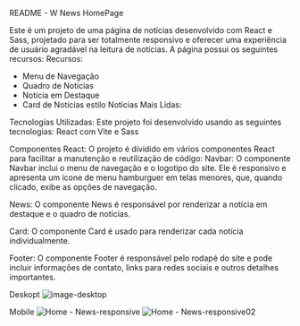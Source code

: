 README - W News HomePage

Este é um projeto de uma página de notícias desenvolvido com React e Sass, projetado para ser totalmente responsivo e oferecer uma experiência de usuário agradável na leitura de notícias. A página possui os seguintes recursos:
Recursos:
<ul>
    <li>Menu de Navegação</li>
    <li>Quadro de Notícias</li>
    <li>Notícia em Destaque</li>
    <li>Card de Notícias estilo Noticias Mais Lidas:</li>
</ul>    
    

Tecnologias Utilizadas:
Este projeto foi desenvolvido usando as seguintes tecnologias: React com Vite e Sass

Componentes React:
O projeto é dividido em vários componentes React para facilitar a manutenção e reutilização de código:
    Navbar: O componente Navbar inclui o menu de navegação e o logotipo do site. Ele é responsivo e apresenta um ícone de menu hamburguer em telas menores, que, quando clicado, exibe as opções de navegação.

News: O componente News é responsável por renderizar a notícia em destaque e o quadro de notícias. 

Card: O componente Card é usado para renderizar cada notícia individualmente. 

Footer: O componente Footer é responsável pelo rodapé do site e pode incluir informações de contato, links para redes sociais e outros detalhes importantes.

Deskopt
![image-desktop](https://user-images.githubusercontent.com/121728438/266449581-34183d64-c0e0-4b39-a882-8b92c2389b33.png)

Mobile
![Home - News-responsive](https://github.com/avivianedev/news-homepage/assets/121728438/0d653aa4-5daf-4221-a377-69b839435d01)
![Home - News-responsive02](https://github.com/avivianedev/news-homepage/assets/121728438/293943f2-fc0e-4255-955f-21473a3804c8)